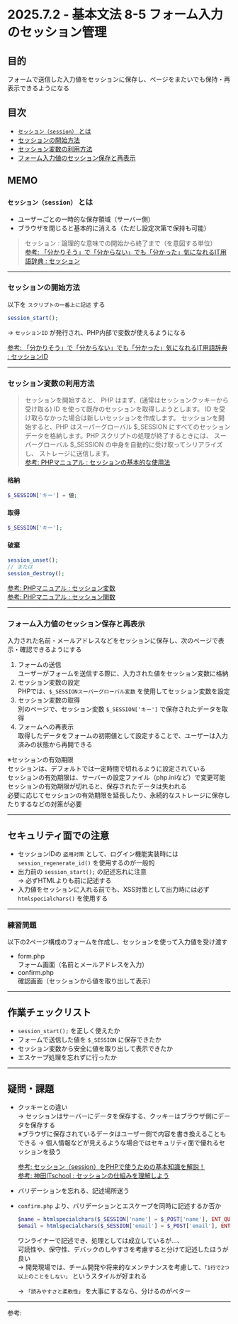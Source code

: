 # 2025.7.2 - 基本文法 8-5 フォーム入力のセッション管理

## 目的

フォームで送信した入力値をセッションに保存し、ページをまたいでも保持・再表示できるようになる

## 目次

- [`セッション（session）` とは](#1)
- [セッションの開始方法](#2)
- [セッション変数の利用方法](#3)
- [フォーム入力値のセッション保存と再表示](#4)

## MEMO

<a id="1"></a>

### `セッション（session）` とは

- ユーザーごとの一時的な保存領域（サーバー側）
- ブラウザを閉じると基本的に消える（ただし設定次第で保持も可能）

>セッション : 論理的な意味での開始から終了まで（を意図する単位）  
[参考: 「分かりそう」で「分からない」でも「分かった」気になれるIT用語辞典 : セッション](https://wa3.i-3-i.info/word1791.html)  


---
<a id="2"></a>

### セッションの開始方法

以下を `スクリプトの一番上に記述` する  
```php
session_start();
```
→ `セッションID` が発行され、PHP内部で変数が使えるようになる  

[参考: 「分かりそう」で「分からない」でも「分かった」気になれるIT用語辞典 : セッションID](https://wa3.i-3-i.info/word15940.html)  

---
<a id="3"></a>

### セッション変数の利用方法

>セッションを開始すると、 PHP はまず、(通常はセッションクッキーから受け取る) ID を使って既存のセッションを取得しようとします。 ID を受け取らなかった場合は新しいセッションを作成します。 セッションを開始すると、PHP はスーパーグローバル $_SESSION にすべてのセッションデータを格納します。PHP スクリプトの処理が終了するときには、 スーパーグローバル $_SESSION の中身を自動的に受け取ってシリアライズし、 ストレージに送信します。  
[参考: PHPマニュアル : セッションの基本的な使用法](https://www.php.net/manual/ja/session.examples.basic.php#session.examples.basic)  
>

#### 格納
```php
$_SESSION['キー'] = 値;
```
#### 取得
```php
$_SESSION['キー'];
```
#### 破棄
```php
session_unset();
// または
session_destroy();
```

[参考: PHPマニュアル : セッション変数](https://www.php.net/manual/ja/reserved.variables.session.php)  
[参考: PHPマニュアル : セッション関数](https://www.php.net/manual/ja/ref.session.php)  

---
<a id="4"></a>

### フォーム入力値のセッション保存と再表示

入力された名前・メールアドレスなどをセッションに保存し、次のページで表示・確認できるようにする  

1. フォームの送信  
    ユーザーがフォームを送信する際に、入力された値をセッション変数に格納  
2. セッション変数の設定  
    PHPでは、`$_SESSIONスーパーグローバル変数` を使用してセッション変数を設定  
3. セッション変数の取得  
    別のページで、セッション変数 `$_SESSION['キー']` で保存されたデータを取得  
4. フォームへの再表示  
    取得したデータをフォームの初期値として設定することで、ユーザーは入力済みの状態から再開できる  

※セッションの有効期限  
セッションは、デフォルトでは一定時間で切れるように設定されている  
セッションの有効期限は、サーバーの設定ファイル（php.iniなど）で変更可能  
セッションの有効期限が切れると、保存されたデータは失われる  
必要に応じてセッションの有効期限を延長したり、永続的なストレージに保存したりするなどの対策が必要  

---

## セキュリティ面での注意

- セッションIDの `盗用対策` として、ログイン機能実装時には `session_regenerate_id()` を使用するのが一般的
- 出力前の `session_start();` の記述忘れに注意  
    → 必ずHTMLよりも前に記述する
- 入力値をセッションに入れる前でも、XSS対策として出力時には必ず `htmlspecialchars()` を使用する

---

### 練習問題 

以下の2ページ構成のフォームを作成し、セッションを使って入力値を受け渡す  

- form.php  
    フォーム画面（名前とメールアドレスを入力）
- confirm.php  
    確認画面（セッションから値を取り出して表示）  

---
## 作業チェックリスト

- `session_start();` を正しく使えたか
- フォームで送信した値を `$_SESSION` に保存できたか
- セッション変数から安全に値を取り出して表示できたか
- エスケープ処理を忘れずに行ったか

---
## 疑問・課題

- クッキーとの違い  
    → セッションはサーバーにデータを保存する、クッキーはブラウザ側にデータを保存する  
    ※ブラウザに保存されているデータはユーザー側で内容を書き換えることもできる → 個人情報などが見えるような場合ではセキュリティ面で優れるセッションを扱う  

    [参考: セッション（session）をPHPで使うための基本知識を解説！](https://techplay.jp/column/538)  
    [参考: 神田ITschool : セッションの仕組みを理解しよう](https://kanda-it-school-kensyu.com/php-basic-contents/pb_ch11/pb_1103/)  

- バリデーションを忘れる、記述場所迷う  
- `confirm.php` より、バリデーションとエスケープを同時に記述するか否か  
    ```php
    $name = htmlspecialchars($_SESSION['name'] = $_POST['name'], ENT_QUOTES, 'UTF-8');
    $email = htmlspecialchars($_SESSION['email'] = $_POST['email'], ENT_QUOTES, 'UTF-8');
    ```
    ワンライナーで記述でき、処理としては成立しているが…、  
    可読性や、保守性、デバックのしやすさを考慮すると分けて記述したほうが良い  
    → 開発現場では、チーム開発や将来的なメンテナンスを考慮して、`「1行で2つ以上のことをしない」` というスタイルが好まれる  

    → `「読みやすさと柔軟性」` を大事にするなら、分けるのがベター  

---

参考: []()
